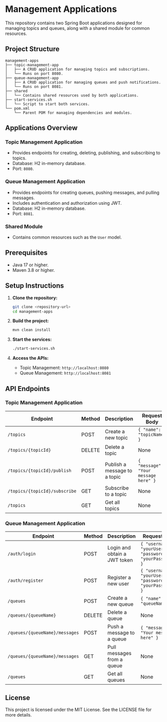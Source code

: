 # Management Applications

This repository contains two Spring Boot applications designed for managing topics and queues, along with a shared module for common resources.

## Project Structure

```
management-apps
├── topic-management-app
│   ├── A CRUD application for managing topics and subscriptions.
│   └── Runs on port 8080.
├── queue-management-app
│   ├── A CRUD application for managing queues and push notifications.
│   └── Runs on port 8081.
├── shared
│   └── Contains shared resources used by both applications.
├── start-services.sh
│   └── Script to start both services.
└── pom.xml
    └── Parent POM for managing dependencies and modules.
```

## Applications Overview

### Topic Management Application
- Provides endpoints for creating, deleting, publishing, and subscribing to topics.
- Database: H2 in-memory database.
- Port: `8080`.

### Queue Management Application
- Provides endpoints for creating queues, pushing messages, and pulling messages.
- Includes authentication and authorization using JWT.
- Database: H2 in-memory database.
- Port: `8081`.

### Shared Module
- Contains common resources such as the `User` model.

## Prerequisites
- Java 17 or higher.
- Maven 3.8 or higher.

## Setup Instructions

1. **Clone the repository:**
   ```bash
   git clone <repository-url>
   cd management-apps
   ```

2. **Build the project:**
   ```bash
   mvn clean install
   ```

3. **Start the services:**
   ```bash
   ./start-services.sh
   ```

4. **Access the APIs:**
   - Topic Management: `http://localhost:8080`
   - Queue Management: `http://localhost:8081`

## API Endpoints

### Topic Management Application

| Endpoint                          | Method   | Description                              | Request Body                          |
|-----------------------------------|----------|------------------------------------------|---------------------------------------|
| `/topics`                         | POST     | Create a new topic                      | `{ "name": "topicName" }`            |
| `/topics/{topicId}`               | DELETE   | Delete a topic                          | None                                  |
| `/topics/{topicId}/publish`       | POST     | Publish a message to a topic            | `{ "message": "Your message here" }` |
| `/topics/{topicId}/subscribe`     | GET      | Subscribe to a topic                    | None                                  |
| `/topics`                         | GET      | Get all topics                          | None                                  |

### Queue Management Application

| Endpoint                          | Method   | Description                              | Request Body                          |
|-----------------------------------|----------|------------------------------------------|---------------------------------------|
| `/auth/login`                     | POST     | Login and obtain a JWT token            | `{ "username": "yourUsername", "password": "yourPassword" }` |
| `/auth/register`                  | POST     | Register a new user                     | `{ "username": "yourUsername", "password": "yourPassword" }` |
| `/queues`                         | POST     | Create a new queue                      | `{ "name": "queueName" }`            |
| `/queues/{queueName}`             | DELETE   | Delete a queue                          | None                                  |
| `/queues/{queueName}/messages`    | POST     | Push a message to a queue               | `{ "message": "Your message here" }` |
| `/queues/{queueName}/messages`    | GET      | Pull messages from a queue              | None                                  |
| `/queues`                         | GET      | Get all queues                          | None                                  |
## License
This project is licensed under the MIT License. See the LICENSE file for more details.  